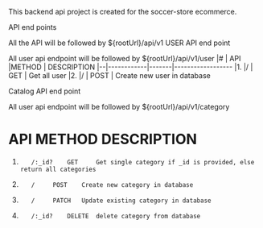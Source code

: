 This backend api project is created for the soccer-store ecommerce.

API end points

All the API will be followed by \${rootUrl}/api/v1
USER API end point

All user api endpoint will be followed by \${rootUrl}/api/v1/user
|# | API |METHOD | DESCRIPTION
|--|------------|-------|------------------
|1. |/ | GET | Get all user
|2. |/ | POST | Create new user in database

Catalog API end point

All user api endpoint will be followed by \${rootUrl}/api/v1/category

# API METHOD DESCRIPTION

1.        /:_id? 	GET 	Get single category if _id is provided, else return all categories
2.        / 	POST 	Create new category in database
3.        / 	PATCH 	Update existing category in database
4.        /:_id? 	DELETE 	delete category from database

